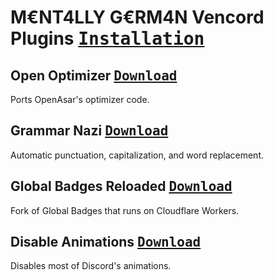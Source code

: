 # M€NT4LLY G€RM4N Vencord Plugins <a href="https://docs.vencord.dev/installing/custom-plugins"><kbd>Installation</kbd></a>

## Open Optimizer <a href="https://github.com/MENTALLY-GERM4N/vencord-plugins/raw/refs/heads/main/openOptimizer/index.ts"><kbd>Download</kbd></a>
Ports OpenAsar's optimizer code.

## Grammar Nazi <a href="https://github.com/MENTALLY-GERM4N/vencord-plugins/raw/refs/heads/main/grammarNazi/index.ts"><kbd>Download</kbd></a>
Automatic punctuation, capitalization, and word replacement.

## Global Badges Reloaded <a href="https://github.com/MENTALLY-GERM4N/vencord-plugins/raw/refs/heads/main/globalBadgesReloaded/index.tsx"><kbd>Download</kbd></a>
Fork of Global Badges that runs on Cloudflare Workers.

## Disable Animations <a href="https://github.com/MENTALLY-GERM4N/vencord-plugins/raw/refs/heads/main/disableAnimations/index.ts"><kbd>Download</kbd></a>
Disables most of Discord's animations.

